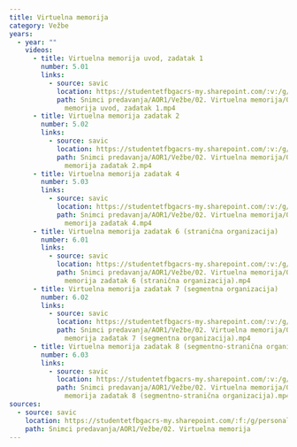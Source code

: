 ```yaml
---
title: Virtuelna memorija
category: Vežbe
years:
  - year: ""
    videos:
      - title: Virtuelna memorija uvod, zadatak 1
        number: 5.01
        links:
          - source: savic
            location: https://studentetfbgacrs-my.sharepoint.com/:v:/g/personal/sa190595d_student_etf_bg_ac_rs/Een9P14_C71GlznduNtijXsBrRQ8mMesGe8QJ_DJUYtR5A
            path: Snimci predavanja/AOR1/Vežbe/02. Virtuelna memorija/05.01 - Virtuelna
              memorija uvod, zadatak 1.mp4
      - title: Virtuelna memorija zadatak 2
        number: 5.02
        links:
          - source: savic
            location: https://studentetfbgacrs-my.sharepoint.com/:v:/g/personal/sa190595d_student_etf_bg_ac_rs/EQxrJg9puOhPtRCULxXYUa4BEL0FZsJ94XGaoVIHoKK0tw
            path: Snimci predavanja/AOR1/Vežbe/02. Virtuelna memorija/05.02 - Virtuelna
              memorija zadatak 2.mp4
      - title: Virtuelna memorija zadatak 4
        number: 5.03
        links:
          - source: savic
            location: https://studentetfbgacrs-my.sharepoint.com/:v:/g/personal/sa190595d_student_etf_bg_ac_rs/EZTmsdGihCFAoUANDUFgbWIBh-LulAxEvSfIMeiouIQplQ
            path: Snimci predavanja/AOR1/Vežbe/02. Virtuelna memorija/05.03 - Virtuelna
              memorija zadatak 4.mp4
      - title: Virtuelna memorija zadatak 6 (stranična organizacija)
        number: 6.01
        links:
          - source: savic
            location: https://studentetfbgacrs-my.sharepoint.com/:v:/g/personal/sa190595d_student_etf_bg_ac_rs/EUcTZzP6_rxJtUMvoD7VlH8BislPnzghCX__Om4RqQLFKg
            path: Snimci predavanja/AOR1/Vežbe/02. Virtuelna memorija/06.01 - Virtuelna
              memorija zadatak 6 (stranična organizacija).mp4
      - title: Virtuelna memorija zadatak 7 (segmentna organizacija)
        number: 6.02
        links:
          - source: savic
            location: https://studentetfbgacrs-my.sharepoint.com/:v:/g/personal/sa190595d_student_etf_bg_ac_rs/EaLjlpD-ld5LnJSS-lGry-wBbKIWe-JOk7PrvVARCZqVdA
            path: Snimci predavanja/AOR1/Vežbe/02. Virtuelna memorija/06.02 - Virtuelna
              memorija zadatak 7 (segmentna organizacija).mp4
      - title: Virtuelna memorija zadatak 8 (segmentno-stranična organizacija)
        number: 6.03
        links:
          - source: savic
            location: https://studentetfbgacrs-my.sharepoint.com/:v:/g/personal/sa190595d_student_etf_bg_ac_rs/ERGLnYs80xZHlLodBvgf7VMBhfBuXfHS_O7cROzCREO6PA
            path: Snimci predavanja/AOR1/Vežbe/02. Virtuelna memorija/06.03 - Virtuelna
              memorija zadatak 8 (segmentno-stranična organizacija).mp4
sources:
  - source: savic
    location: https://studentetfbgacrs-my.sharepoint.com/:f:/g/personal/sa190595d_student_etf_bg_ac_rs/EkwXPh1qIrdFu2CLsk65YQIBX0fng0sjh8ef7nvkik-urw
    path: Snimci predavanja/AOR1/Vežbe/02. Virtuelna memorija
---
```



